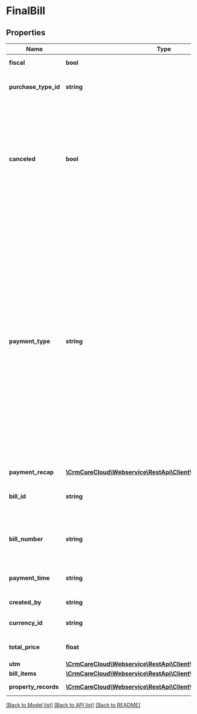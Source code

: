 # FinalBill

## Properties
Name | Type | Description | Notes
------------ | ------------- | ------------- | -------------
**fiscal** | **bool** | Information, whether it is a fiscal bill. | [optional] 
**purchase_type_id** | **string** | Type of the purchase. Values are available in resource [purchase-types](#tag/Purchase-types). | 
**canceled** | **bool** | Information, whether it is the cancellation of the purchase. It is the only parameter that identifies the canceled purchase. All other values are the same as in the original bill. No different values like totalPrice, quantity, paidAmount, and itemPrice are changed nor inverted. | 
**payment_type** | **string** | Payment type changes the checkout process depending on the value of the parameter you can allow/deny the use of benefits. *Possible values are: \&quot;S\&quot; - with standard setup checkout process allows you to collect points, but isn&#x27;t possible to apply overall discounts  / \&quot;A\&quot;- checkout process allows you to collect points and apply overall discounts too / \&quot;C\&quot; - use credits for payment, allows you to collect points, but isn&#x27;t possible to apply overall discounts / \&quot;D\&quot;- will enable you to use overall discounts, but you are not able to collect points with this setup* | 
**payment_recap** | [**\CrmCareCloud\Webservice\RestApi\Client\Model\PaymentRecap**](PaymentRecap.md) |  | [optional] 
**bill_id** | **string** | Identification number of the bill (must be unique in POS, use prefix &#x27;C&#x27; for a canceled bill). | 
**bill_number** | **string** | Alternative identification of the bill. In the case of cancellation, there should be bill_id from the original bill. | [optional] 
**payment_time** | **string** | Date and time of bill creation *Possible value: 2016-06-30T15:51:49+02:00* | 
**created_by** | **string** | Name of the user who created a bill. | [optional] 
**currency_id** | **string** | ID of the currency from resource [currencies](#tag/Currencies). | 
**total_price** | **float** | The total price of the bill as a sum of all items. | 
**utm** | [**\CrmCareCloud\Webservice\RestApi\Client\Model\UTM**](UTM.md) |  | [optional] 
**bill_items** | [**\CrmCareCloud\Webservice\RestApi\Client\Model\BillItem[]**](BillItem.md) | List of bill items. | 
**property_records** | [**\CrmCareCloud\Webservice\RestApi\Client\Model\PropertyRecord[]**](PropertyRecord.md) | List of a purchase property records | [optional] 

[[Back to Model list]](../../README.md#documentation-for-models) [[Back to API list]](../../README.md#documentation-for-api-endpoints) [[Back to README]](../../README.md)

